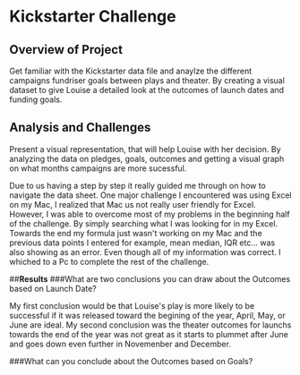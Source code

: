 # **Kickstarter Challenge**
## Overview of Project
Get familiar with the Kickstarter data file and anaylze the different campaigns fundriser goals between plays and theater. By creating a visual dataset to give Louise a detailed look at the outcomes of launch dates and funding goals. 
## Analysis and Challenges 

Present a visual representation, that will help Louise with her decision. By analyzing the data on pledges, goals, outcomes and getting a visual graph on what months campaigns are more sucessful.

Due to us having a step by step it really guided me through on how to navigate the data sheet. One major challenge I encountered was using Excel on my Mac, I realized that Mac us not really user friendly for Excel. However, I was able to overcome most of my problems in the beginning half of the challenge. By simply searching what I was looking for in my Excel. Towards the end my formula just wasn't working on my Mac and the previous data points I entered for example, mean median, IQR etc... was also showing as an error. Even though all of my information was correct. I whiched to a Pc to complete the rest of the challenge.

##**Results**
###What are two conclusions you can draw about the Outcomes based on Launch Date?

My first conclusion would be that Louise's play is more likely to be successful if it was released toward the begining of the year, April, May, or June are ideal. My second conclusion was the theater outcomes for launchs towards the end of the year was not great as it starts to plummet after June and goes down even further in Novemenber and December.

###What can you conclude about the Outcomes based on Goals?
